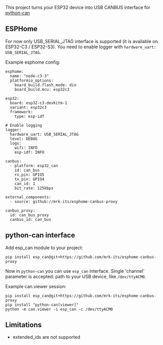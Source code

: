 This project turns your ESP32 device into USB CANBUS interface for [python-can](https://github.com/hardbyte/python-can)

## ESPHome

For now only USB_SERIAL_JTAG interface is supported (it is available on ESP32-C3 / ESP32-S3). You need to enable logger with `hardware_uart: USB_SERIAL_JTAG`.

Example esphome config:

```
esphome:
  name: "node-c3-3"
  platformio_options:
    board_build.flash_mode: dio
    board_build.mcu: esp32c3

esp32:
  board: esp32-c3-devkitm-1
  variant: esp32c3
  framework:
    type: esp-idf

# Enable logging
logger:
  hardware_uart: USB_SERIAL_JTAG
  level: DEBUG
  logs:
    wifi: INFO
    esp-idf: INFO

canbus:
  - platform: esp32_can
    id: can_bus
    rx_pin: GPIO5
    tx_pin: GPIO4
    can_id: 1
    bit_rate: 125kbps

external_components:
  - source: github://mrk-its/esphome-canbus-proxy

canbus_proxy:
  id: can_bus_proxy
  canbus_id: can_bus
```

## python-can interface

Add esp_can module to your project:

```
pip install esp_can@git+https://github.com/mrk-its/esphome-canbus-proxy
```

Now in `python-can` you can use `esp_can` interface. Single 'channel' parameter is accepted: path to your USB device, like `/dev/ttyACM0`.

Example can.viewer session:

```
pip install esp_can@git+https://github.com/mrk-its/esphome-canbus-proxy
pip install "python-can[viewer]"
python -m can.viewer -i esp_can -c /dev/ttyACM0

```

## Limitations

* extended_ids are not supported
